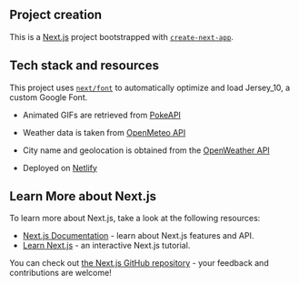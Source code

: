 ## Project creation

This is a [Next.js](https://nextjs.org/) project bootstrapped with [`create-next-app`](https://github.com/vercel/next.js/tree/canary/packages/create-next-app).

## Tech stack and resources

This project uses [`next/font`](https://nextjs.org/docs/basic-features/font-optimization) to automatically optimize and load Jersey_10, a custom Google Font.

- Animated GIFs are retrieved from [PokeAPI](https://pokeapi.co/docs/v2)

- Weather data is taken from [OpenMeteo API](https://open-meteo.com/)

- City name and geolocation is obtained from the [OpenWeather API](https://openweathermap.org/)

- Deployed on [Netlify](https://app.netlify.com)

## Learn More about Next.js

To learn more about Next.js, take a look at the following resources:

- [Next.js Documentation](https://nextjs.org/docs) - learn about Next.js features and API.
- [Learn Next.js](https://nextjs.org/learn) - an interactive Next.js tutorial.

You can check out [the Next.js GitHub repository](https://github.com/vercel/next.js/) - your feedback and contributions are welcome!
